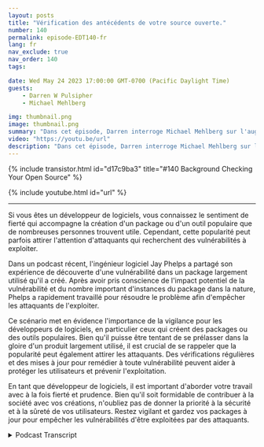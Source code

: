 ```yaml
---
layout: posts
title: "Vérification des antécédents de votre source ouverte."
number: 140
permalink: episode-EDT140-fr
lang: fr
nav_exclude: true
nav_order: 140
tags:

date: Wed May 24 2023 17:00:00 GMT-0700 (Pacific Daylight Time)
guests:
    - Darren W Pulsipher
    - Michael Mehlberg

img: thumbnail.png
image: thumbnail.png
summary: "Dans cet épisode, Darren interroge Michael Mehlberg sur l'augmentation de la confiance dans les logiciels open source grâce à la vérification des antécédents des communautés open source."
video: "https://youtu.be/url"
description: "Dans cet épisode, Darren interroge Michael Mehlberg sur l'augmentation de la confiance dans les logiciels open source grâce à la vérification des antécédents des communautés open source."
---
```


<div>
{% include transistor.html id="d17c9ba3" title="#140 Background Checking Your Open Source" %}

{% include youtube.html id="url" %}
</div>

---

Si vous êtes un développeur de logiciels, vous connaissez le sentiment de fierté qui accompagne la création d'un package ou d'un outil populaire que de nombreuses personnes trouvent utile. Cependant, cette popularité peut parfois attirer l'attention d'attaquants qui recherchent des vulnérabilités à exploiter.

Dans un podcast récent, l'ingénieur logiciel Jay Phelps a partagé son expérience de découverte d'une vulnérabilité dans un package largement utilisé qu'il a créé. Après avoir pris conscience de l'impact potentiel de la vulnérabilité et du nombre important d'instances du package dans la nature, Phelps a rapidement travaillé pour résoudre le problème afin d'empêcher les attaquants de l'exploiter.

Ce scénario met en évidence l'importance de la vigilance pour les développeurs de logiciels, en particulier ceux qui créent des packages ou des outils populaires. Bien qu'il puisse être tentant de se prélasser dans la gloire d'un produit largement utilisé, il est crucial de se rappeler que la popularité peut également attirer les attaquants. Des vérifications régulières et des mises à jour pour remédier à toute vulnérabilité peuvent aider à protéger les utilisateurs et prévenir l'exploitation.

En tant que développeur de logiciels, il est important d'aborder votre travail avec à la fois fierté et prudence. Bien qu'il soit formidable de contribuer à la société avec vos créations, n'oubliez pas de donner la priorité à la sécurité et à la sûreté de vos utilisateurs. Restez vigilant et gardez vos packages à jour pour empêcher les vulnérabilités d'être exploitées par des attaquants.



<details>
<summary> Podcast Transcript </summary>

<p></p>

</details>
